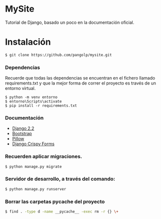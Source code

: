 # MySite

Tutorial de Django, basado un poco en la documentación oficial.

# Instalación

```sh
$ git clone https://github.com/pangolp/mysite.git 
```
### Dependencias

Recuerde que todas las dependencias se encuentran en el fichero llamado requirements.txt y que la mejor forma de correr el proyecto es través de un entorno virtual.

```
$ python -m venv entorno
$ entorno\Scripts\activate
$ pip install -r requirements.txt
```

### Documentación

* [Django 2.2](https://docs.djangoproject.com/en/2.2/)
* [Bootstrap](https://getbootstrap.com/)
* [Pillow](https://pillow.readthedocs.io/en/stable/installation.html)
* [Django Crispy Forms](https://django-crispy-forms.readthedocs.io/en/latest/)

### Recuerden aplicar migraciones.

```sh
$ python manage.py migrate
```

### Servidor de desarrollo, a través del comando:

```sh
$ python manage.py runserver
```
### Borrar las carpetas __pycache__ del proyecto
```sh
$ find . -type d -name __pycache__ -exec rm -r {} \+
```
